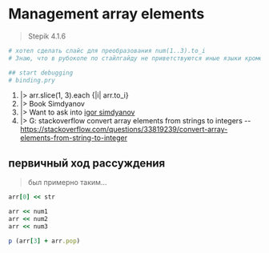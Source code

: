 # Management array elements

> Stepik 4.1.6

```ruby
# хотел сделать слайс для преобразования num(1..3).to_i
# Знаю, что в рубокопе по стайлгайду не приветствуются иные языки кроме ASCII

## start debugging
# binding.pry
```

1. |>  arr.slice(1, 3).each {|i| arr.to_i}
2. |> Book Simdyanov
3. |> Want to ask into [igor simdyanov](https://github.com/igorsimdyanov/ruby/issues/new)
4. |> G: stackoverflow convert array elements from strings to integers
      -- https://stackoverflow.com/questions/33819239/convert-array-elements-from-string-to-integer

## первичный ход рассуждения

> был примерно таким...

```ruby
arr[0] << str

arr << num1
arr << num2
arr << num3

p (arr[3] + arr.pop)
```
